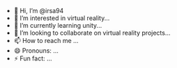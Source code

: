 - 👋 Hi, I’m @irsa94
- 👀 I’m interested in virtual reality...
- 🌱 I’m currently learning unity...
- 💞️ I’m looking to collaborate on virtual reality projects...
- 📫 How to reach me ...
- 😄 Pronouns: ...
- ⚡ Fun fact: ...

<!---
irsa94/irsa94 is a ✨ special ✨ repository because its `README.md` (this file) appears on your GitHub profile.
You can click the Preview link to take a look at your changes.
--->
